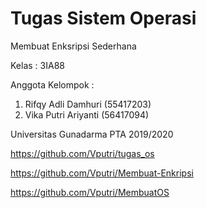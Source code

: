 # Tugas Sistem Operasi
Membuat Enksripsi Sederhana

Kelas : 3IA88

Anggota Kelompok :
1. Rifqy Adli Damhuri (55417203) 
2. Vika Putri Ariyanti (56417094)

Universitas Gunadarma
PTA 2019/2020

https://github.com/Vputri/tugas_os

https://github.com/Vputri/Membuat-Enkripsi

https://github.com/Vputri/MembuatOS
